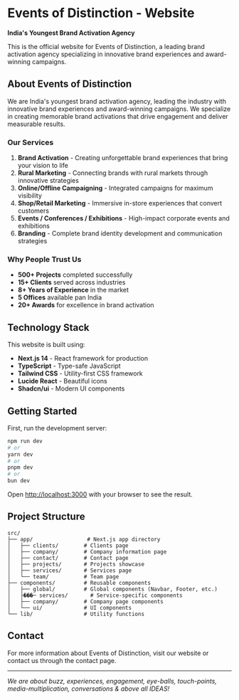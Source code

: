 # Events of Distinction - Website

**India's Youngest Brand Activation Agency**

This is the official website for Events of Distinction, a leading brand activation agency specializing in innovative brand experiences and award-winning campaigns.

## About Events of Distinction

We are India's youngest brand activation agency, leading the industry with innovative brand experiences and award-winning campaigns. We specialize in creating memorable brand activations that drive engagement and deliver measurable results.

### Our Services

1. **Brand Activation** - Creating unforgettable brand experiences that bring your vision to life
2. **Rural Marketing** - Connecting brands with rural markets through innovative strategies
3. **Online/Offline Campaigning** - Integrated campaigns for maximum visibility
4. **Shop/Retail Marketing** - Immersive in-store experiences that convert customers
5. **Events / Conferences / Exhibitions** - High-impact corporate events and exhibitions
6. **Branding** - Complete brand identity development and communication strategies

### Why People Trust Us

- **500+ Projects** completed successfully
- **15+ Clients** served across industries
- **8+ Years of Experience** in the market
- **5 Offices** available pan India
- **20+ Awards** for excellence in brand activation

## Technology Stack

This website is built using:
- **Next.js 14** - React framework for production
- **TypeScript** - Type-safe JavaScript
- **Tailwind CSS** - Utility-first CSS framework
- **Lucide React** - Beautiful icons
- **Shadcn/ui** - Modern UI components

## Getting Started

First, run the development server:

```bash
npm run dev
# or
yarn dev
# or
pnpm dev
# or
bun dev
```

Open [http://localhost:3000](http://localhost:3000) with your browser to see the result.

## Project Structure

```
src/
├── app/                 # Next.js app directory
│   ├── clients/        # Clients page
│   ├── company/        # Company information page
│   ├── contact/        # Contact page
│   ├── projects/       # Projects showcase
│   ├── services/       # Services page
│   └── team/           # Team page
├── components/         # Reusable components
│   ├── global/         # Global components (Navbar, Footer, etc.)
│   ├���─ services/       # Service-specific components
│   ├── company/        # Company page components
│   └── ui/             # UI components
└── lib/                # Utility functions
```

## Contact

For more information about Events of Distinction, visit our website or contact us through the contact page.

---

*We are about buzz, experiences, engagement, eye-balls, touch-points, media-multiplication, conversations & above all IDEAS!*